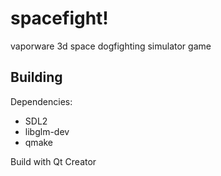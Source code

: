 # spacefight!

vaporware 3d space dogfighting simulator game

## Building

Dependencies:

 * SDL2
 * libglm-dev
 * qmake

Build with Qt Creator
